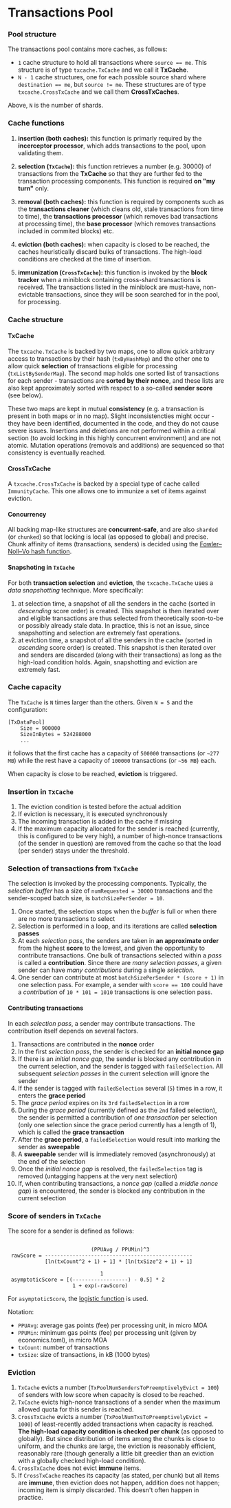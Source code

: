 # Transactions Pool

### Pool structure

The transactions pool contains more caches, as follows:

 - `1` cache structure to hold all transactions where `source == me`. This structure is of type `txcache.TxCache` and we call it **TxCache**.
 - `N - 1` cache structures, one for each possible source shard where `destination == me`, but `source != me`. These structures are of type `txcache.CrossTxCache` and we call them **CrossTxCaches**.

Above, `N` is the number of shards.

### Cache functions

 1. **insertion (both caches):** this function is primarly required by the **incerceptor processor**, which adds transactions to the pool, upon validating them.
 
 1. **selection (`TxCache`):** this function retrieves a number (e.g. 30000) of transactions from the **TxCache** so that they are further fed to the transaction processing components. This function is required **on "my turn"** only.
 
 1. **removal (both caches):** this function is required by components such as the **transactions cleaner** (which cleans old, stale transactions from time to time), the **transactions processor** (which removes bad transactions at processing time), the **base processor** (which removes transactions included in commited blocks) etc.

 1. **eviction (both caches):** when capacity is closed to be reached, the caches heuristically discard bulks of transactions. The high-load conditions are checked at the time of insertion.

 1. **immunization (`CrossTxCache`):** this function is invoked by the **block tracker** when a miniblock containing cross-shard transactions is received. The transactions listed in the miniblock are must-have, non-evictable transactions, since they will be soon searched for in the pool, for processing.

### Cache structure

#### TxCache

The `txcache.TxCache` is backed by two maps, one to allow quick arbitrary access to transactions by their hash (`txByHashMap`) and the other one to allow quick **selection** of transactions eligible for processing (`txListBySenderMap`). The second map holds one sorted list of transactions for each sender - transactions are **sorted by their nonce**, and these lists are also kept approximately sorted with respect to a so-called **sender score** (see below). 

These two maps are kept in mutual **consistency** (e.g. a transaction is present in both maps or in no map). Slight inconsistencties might occur - they have been identified, documented in the code, and they do not cause severe issues. Insertions and deletions are not performed within a critical section (to avoid locking in this highly concurrent environment) and are not atomic. Mutation operations (removals and additions) are sequenced so that consistency is eventually reached.

#### CrossTxCache

A `txcache.CrossTxCache` is backed by a special type of cache called `ImmunityCache`. This one allows one to immunize a set of items against eviction.

#### Concurrency

All backing map-like structures are **concurrent-safe**, and are also `sharded` (or `chunked`) so that locking is local (as opposed to global) and precise. Chunk affinity of items (transactions, senders) is decided using the [Fowler–Noll–Vo hash function](https://en.wikipedia.org/wiki/Fowler–Noll–Vo_hash_function). 

#### Snapshoting in `TxCache`

For both **transaction selection** and **eviction**, the `txcache.TxCache` uses a _data snapshotting_ technique. More specifically:

 1. at selection time, a snapshot of all the senders in the cache (sorted in _descending_ score order) is created. This snapshot is then iterated over and eligible transactions are thus selected from theoretically soon-to-be or possibly already stale data. In practice, this is not an issue, since snapshotting and selection are extremely fast operations.
 1. at eviction time, a snapshot of all the senders in the cache (sorted in _ascending_ score order) is created. This snapshot is then iterated over and senders are discarded (along with their transactions) as long as the high-load condition holds. Again, snapshotting and eviction are extremely fast.

### Cache capacity

The `TxCache` is `N` times larger than the others. Given `N = 5` and the configuration:

```
[TxDataPool]
    Size = 900000
    SizeInBytes = 524288000
    ...
```

it follows that the first cache has a capacity of `500000` transactions (or `~277 MB`) while the rest have a capacity of `100000` transactions (or `~56 MB`) each.

When capacity is close to be reached, **eviction** is triggered.

### Insertion in `TxCache`

 1. The eviction condition is tested before the actual addition
 1. If eviction is necessary, it is executed synchronously
 1. The incoming transaction is added in the cache if missing
 1. If the maximum capacity allocated for the sender is reached (currently, this is configured to be very high), a number of high-nonce transactions (of the sender in question) are removed from the cache so that the load (per sender) stays under the threshold.

### Selection of transactions from `TxCache`

The selection is invoked by the processing components. Typically, the *selection buffer* has a size of `numRequested = 30000` transactions and the sender-scoped batch size, is `batchSizePerSender = 10`.

 1. Once started, the selection stops when the *buffer* is full or when there are no more transactions to select
 1. Selection is performed in a loop, and its iterations are called **selection passes**
 1. At each *selection pass*, the senders are taken in **an approximate order** from the highest **score** to the lowest, and given the opportunity to contribute transactions. One bulk of transactions selected within a *pass* is called a **contribution**. Since there are *many selection passes*, a given sender can have *many contributions* during a single *selection*.
 1. One sender can contribute at most `batchSizePerSender * (score + 1)` in one selection pass. For example, a sender with `score == 100` could have a *contribution* of `10 * 101 = 1010` transactions is one selection pass.

#### Contributing transactions

In each *selection pass*, a sender may contribute transactions. The contribution itself depends on several factors.

 1. Transactions are contributed in the **nonce** order
 1. In the first *selection pass*, the sender is checked for an **initial nonce gap**
 1. If there is an *initial nonce gap*, the sender is blocked any contribution in the current selection, and the sender is tagged with `failedSelection`. All subsequent *selection passes* in the current selection will ignore the sender
 1. If the sender is tagged with `failedSelection` several (`5`) times in a row, it enters the **grace period**
 1. The *grace period* expires on its `3rd` `failedSelection` in a row
 1. During the *grace period* (currently defined as the `2nd` failed selection), the sender is permitted a contribution of *one transaction* per selection (only one selection since the grace period currently has a length of 1), which is called the **grace transaction**
 1. After the **grace period**, a `failedSelection` would result into marking the sender as **sweepable**
 1. A **sweepable** sender will is immediately removed (asynchronously) at the end of the selection
 1. Once the *initial nonce gap* is resolved, the `failedSelection` tag is removed (untagging happens at the very next selection)
 1. If, when contributing transactions, a *nonce gap* (called a *middle nonce gap*) is encountered, the sender is blocked any contribution in the current selection

### Score of senders in `TxCache`

The score for a sender is defined as follows:


```

                           (PPUAvg / PPUMin)^3
 rawScore = ------------------------------------------------
            [ln(txCount^2 + 1) + 1] * [ln(txSize^2 + 1) + 1]

                              1
 asymptoticScore = [(------------------) - 0.5] * 2
                     1 + exp(-rawScore)

```

For `asymptoticScore`, the [logistic function](https://en.wikipedia.org/wiki/Logistic_function) is used.

Notation:

 - `PPUAvg`: average gas points (fee) per processing unit, in micro MOA
 - `PPUMin`: minimum gas points (fee) per processing unit (given by economics.toml), in micro MOA
 - `txCount`: number of transactions
 - `txSize`: size of transactions, in kB (1000 bytes)

### Eviction

1. `TxCache` evicts a number (`TxPoolNumSendersToPreemptivelyEvict = 100`) of senders with low score when capacity is closed to be reached.
1. `TxCache` evicts high-nonce transactions of a sender when the maximum allowed quota for this sender is reached.
1. `CrossTxCache` evicts a number (`TxPoolNumTxsToPreemptivelyEvict = 1000`) of least-recently added transactions when capacity is reached. **The high-load capacity condition is checked per chunk** (as opposed to globally). But since distribution of items among the chunks is close to uniform, and the chunks are large, the eviction is reasonably efficient, reasonably rare (though generally a little bit greedier than an eviction with a globally checked high-load condition).
1. `CrossTxCache` does not evict **immune** items.
1. If `CrossTxCache` reaches its capacity (as stated, per chunk) but all items are **immune**, then eviction does not happen, addition does not happen; incoming item is simply discarded. This doesn't often happen in practice.
